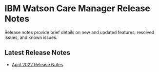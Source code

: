 # IBM Watson Care Manager Release Notes

Release notes provide brief details on new and updated features, resolved issues, and known issues.

## Latest Release Notes

* [April 2022 Release Notes](https://www.ibm.com/support/pages/node/6562175)
    
